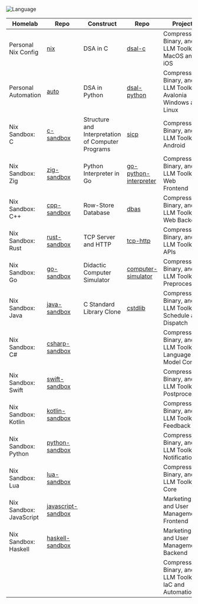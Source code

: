 ![Language](https://github-readme-stats.vercel.app/api/top-langs/?username=permalik&size_weight=0.5&count_weight=0.5&theme=apprentice&card_width=650&langs_count=20&custom_title=Languages&layout=compact)

| Homelab                 | Repo                                                                 | Construct                                         | Repo                                                                       | Project                                                         | Repo                                                                           |
|-------------------------|----------------------------------------------------------------------|---------------------------------------------------|----------------------------------------------------------------------------|-----------------------------------------------------------------|--------------------------------------------------------------------------------|
| Personal Nix Config     | [nix](https://github.com/permalik/nix)                               | DSA in C                                          | [dsal-c](https://github.com/permalik/dsal-c)                               | Compression, Binary, and LLM Toolkit MacOS and iOS              | [yyyoink-apple](https://github.com/permalik/yyyoink-apple)                     |
| Personal Automation     | [auto](https://github.com/permalik/auto)                             | DSA in Python                                     | [dsal-python](https://github.com/permalik/dsal-python)                     | Compression, Binary, and LLM Toolkit Avalonia Windows and Linux | [yyyoink-avalonia](https://github.com/permalik/yyyoink-avalonia)               |
| Nix Sandbox: C          | [c-sandbox](https://github.com/permalik/c-sandbox)                   | Structure and Interpretation of Computer Programs | [sicp](https://github.com/permalik/sicp)                                   | Compression, Binary, and LLM Toolkit Android                    | [yyyoink-android](https://github.com/permalik/yyyoink-android)                 |
| Nix Sandbox: Zig        | [zig-sandbox](https://github.com/permalik/zig-sandbox)               | Python Interpreter in Go                          | [go-python-interpreter](https://github.com/permalik/go-python-interpreter) | Compression, Binary, and LLM Toolkit Web Frontend               | [yyyoink-web-frontend](https://github.com/permalik/yyyoink-web-frontend)       |
| Nix Sandbox: C++        | [cpp-sandbox](https://github.com/permalik/cpp-sandbox)               | Row-Store Database                                | [dbas](https://github.com/permalik/dbas)                                   | Compression, Binary, and LLM Toolkit Web Backend                | [yyyoink-web-backend](https://github.com/permalik/yyyoink-web-backend)         |
| Nix Sandbox: Rust       | [rust-sandbox](https://github.com/permalik/rust-sandbox)             | TCP Server and HTTP                               | [tcp-http](https://github.com/permalik/tcp-http)                           | Compression, Binary, and LLM Toolkit APIs                       | [yyyoink-api](https://github.com/permalik/yyyoink-api)                         |
| Nix Sandbox: Go         | [go-sandbox](https://github.com/permalik/go-sandbox)                 | Didactic Computer Simulator                       | [computer-simulator](https://github.com/permalik/computer-simulator)       | Compression, Binary, and LLM Toolkit Preprocess                 | [yyyoink-preprocess](https://github.com/permalik/yyyoink-preprocess)           |
| Nix Sandbox: Java       | [java-sandbox](https://github.com/permalik/java-sandbox)             | C Standard Library Clone                          | [cstdlib](https://github.com/permalik/cstdlib)                             | Compression, Binary, and LLM Toolkit Schedule and Dispatch      | [yyyoink-dispatch](https://github.com/permalik/yyyoink-dispatch)               |
| Nix Sandbox: C#         | [csharp-sandbox](https://github.com/permalik/csharp-sandbox)         |                                                   |                                                                            | Compression, Binary, and LLM Toolkit Language Model Core        | [yyyoink-llm](https://github.com/permalik/yyyoink-llm)                         |
| Nix Sandbox: Swift      | [swift-sandbox](https://github.com/permalik/swift-sandbox)           |                                                   |                                                                            | Compression, Binary, and LLM Toolkit Postprocess                | [yyyoink-postprocess](https://github.com/permalik/yyyoink-postprocess)         |
| Nix Sandbox: Kotlin     | [kotlin-sandbox](https://github.com/permalik/kotlin-sandbox)         |                                                   |                                                                            | Compression, Binary, and LLM Toolkit Feedback                   | [yyyoink-feedback](https://github.com/permalik/yyyoink-feedback)               |
| Nix Sandbox: Python     | [python-sandbox](https://github.com/permalik/python-sandbox)         |                                                   |                                                                            | Compression, Binary, and LLM Toolkit Notification               | [yyyoink-notification](https://github.com/permalik/yyyoink-notification)       |
| Nix Sandbox: Lua        | [lua-sandbox](https://github.com/permalik/lua-sandbox)               |                                                   |                                                                            | Compression, Binary, and LLM Toolkit Core                       | [yyyoink-core](https://github.com/permalik/yyyoink-core)                       |
| Nix Sandbox: JavaScript | [javascript-sandbox](https://github.com/permalik/javascript-sandbox) |                                                   |                                                                            | Marketing and User Management Frontend                          | [yyyoink-portal-frontend](https://github.com/permalik/yyyoink-portal-frontend) |
| Nix Sandbox: Haskell    | [haskell-sandbox](https://github.com/permalik/haskell-sandbox)       |                                                   |                                                                            | Marketing and User Management Backend                           | [yyyoink-portal-backend](https://github.com/permalik/yyyoink-portal-backend)   |
|                         |                                                                      |                                                   |                                                                            | Compression, Binary, and LLM Toolkit IaC and Automation         | [yyyoink-operation](https://github.com/permalik/yyyoink-operation)             |
<!--
![Language](https://github-readme-stats.vercel.app/api/top-langs/?username=permalik&size_weight=0.5&count_weight=0.5&theme=apprentice&langs_count=20&custom_title=Languages&layout=compact)
-->

<!--
**permalik/permalik** is a ✨ _special_ ✨ repository because its `README.md` (this file) appears on your GitHub profile.

Here are some ideas to get you started:

- 🔭 I’m currently working on ...
- 🌱 I’m currently learning ...
- 👯 I’m looking to collaborate on ...
- 🤔 I’m looking for help with ...
- 💬 Ask me about ...
- 📫 How to reach me: ...
- 😄 Pronouns: ...
- ⚡ Fun fact: ...
-->
